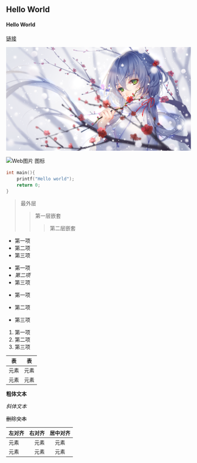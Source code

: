 ## Hello World

#### Hello World

[链接](second.md)

![picture 图标](this.png)

![Web图片 图标](http://static.runoob.com/images/runoob-logo.png)

```c
int main(){
	printf("Hello world");
	return 0;
}
```

> 最外层
> > 第一层嵌套
> >
> > > 第二层嵌套

* 第一项
* 第二项
* 第三项

+ 第一项
+ *第二项*
+ 第三项


- 第一项

- 第二项

- 第三项

  

1. 第一项
2. 第二项
3. 第三项

| 表   | 表   |
| ---- | ---- |
| 元素 | 元素 |
| 元素 | 元素 |

**粗体文本**

*斜体文本*

~~删除文本~~

| 左对齐 | 右对齐 | 居中对齐 |
| :----- | -----: | :------: |
| 元素   |   元素 |   元素   |
| 元素   |   元素 |   元素   |

